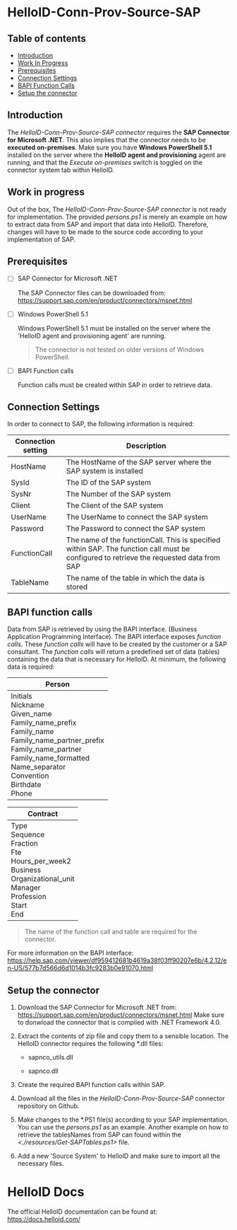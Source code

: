 # HelloID-Conn-Prov-Source-SAP

## Table of contents

 - [Introduction](#Introduction)
 - [Work In Progress](#Work-In-Progress)
 - [Prerequisites](#Prerequisites)
 - [Connection Settings](#Connection-Settings)
 - [BAPI Function Calls](#BAPI-function-calls)
 - [Setup the connector](#Setup-the-connector)

## Introduction

The *HelloID-Conn-Prov-Source-SAP connector* requires the **SAP Connector for Microsoft .NET**. This also implies that the connector needs to be **executed on-premises**. Make sure you have **Windows PowerShell 5.1** installed on the server where the **HelloID agent and provisioning** agent are running, and that the *Execute on-premises* switch is toggled on the connector system tab within HelloID.

## Work in progress

Out of the box, The *HelloID-Conn-Prov-Source-SAP connector* is not ready for implementation. The provided *persons.ps1* is merely an example on how to extract data from SAP and import that data into HelloID. Therefore, changes will have to be made to the source code according to your implementation of SAP. 

## Prerequisites

- [ ] SAP Connector for Microsoft .NET

  The SAP Connector files can be downloaded from: https://support.sap.com/en/product/connectors/msnet.html

- [ ] Windows PowerShell 5.1

  Windows PowerShell 5.1 must be installed on the server where the 'HelloID agent and provisioning agent' are running.

  > The connector is not tested on older versions of Windows PowerShell.

- [ ] BAPI Function calls

  Function calls must be created within SAP in order to retrieve data.
  
## Connection Settings

In order to connect to SAP, the following information is required:

| Connection setting | Description                                                  |
| ------------------ | ------------------------------------------------------------ |
| HostName           | The HostName of the SAP server where the SAP system is installed |
| SysId              | The ID of the SAP system                                     |
| SysNr              | The Number of the SAP system                                     |
| Client             | The Client of the SAP system                                 |
| UserName           | The UserName to connect the SAP system                       |
| Password           | The Password to connect the SAP system                       |
| FunctionCall       | The name of the functionCall. This is specified within SAP. The function call must be configured to retrieve the requested data from SAP |
| TableName          | The name of the table in which the data is stored       |


## BAPI function calls

Data from SAP is retrieved by using the BAPI interface. (Business Application Programming Interface). The BAPI interface exposes _function calls_. These _function calls_ will have to be created by the customer or a SAP consultant. The _function calls_ will return a predefined set of data (tables) containing the data that is necessary for HelloID. At minimum, the following data is required:

| Person                                                       |
| ------------------------------------------------------------ |
| Initials<br/>Nickname<br/>Given_name<br/>Family_name_prefix<br/>Family_name<br/>Family_name_partner_prefix<br/>Family_name_partner<br/>Family_name_formatted<br/>Name_separator<br/>Convention<br/>Birthdate<br/>Phone |

| Contract                                                     |
| ------------------------------------------------------------ |
| Type<br/>Sequence<br/>Fraction<br/>Fte<br/>Hours_per_week2<br/>Business<br/>Organizational_unit<br/>Manager<br/>Profession<br/>Start<br/>End |

> The name of the function call and table are required for the connector.

For more information on the BAPI interface: https://help.sap.com/viewer/df959412681b4619a38f03ff90207e6b/4.2.12/en-US/577b7d566d6d1014b3fc9283b0e91070.html

## Setup the connector

1. Download the SAP Connector for Microsoft .NET from: https://support.sap.com/en/product/connectors/msnet.html Make sure to donwload the connector that is compiled with .NET Framework 4.0.

2. Extract the contents of zip file and copy them to a sensible location. The HelloID connector requires the following *.dll files: 

   - sapnco_utils.dll

   - sapnco.dll

3. Create the required BAPI function calls within SAP.

4. Download all the files in the *HelloID-Conn-Prov-Source-SAP* connector repository on Github.

5. Make changes to the *.PS1 file(s) according to your SAP implementation. You can use the *persons.ps1* as an example. Another example on how to retrieve the tablesNames from SAP can found within the *<./resources/Get-SAPTables.ps1>* file.

6. Add a new 'Source System' to HelloID and make sure to import all the necessary files.
 
# HelloID Docs
The official HelloID documentation can be found at: https://docs.helloid.com/
